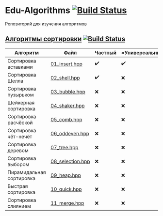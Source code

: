 # Edu-Algorithms [![Build Status](https://travis-ci.org/SGCube/Edu-Algorithms.svg?branch=master)](https://travis-ci.org/SGCube/Edu-Algorithms)
Репозиторий для изучения алгоритмов

## [Алгоритмы сортировки](./01_sort) [![Build Status](https://travis-ci.org/SGCube/Edu-Algorithms.svg?branch=01_sort)](https://travis-ci.org/SGCube/Edu-Algorithms)

|Алгоритм|Файл|Частный|«Универсальный»|
|--------|--------------|-------|-------------|
|Сортировка вставками|[01_insert.hpp](./01_sort/01_insert.hpp)|✔️|✔️|
|Сортировка Шелла|[02_shell.hpp](./01_sort/02_shell.hpp)|✔️|❌|
|Сортировка пузырьком|[03_bubble.hpp](./01_sort/03_bubble.hpp)|❌|❌|
|Шейкерная сортировка|[04_shaker.hpp](./01_sort/04_shaker.hpp)|❌|❌|
|Сортировка расчёской|[05_comb.hpp](./01_sort/05_comb.hpp)|❌|❌|
|Сортировка чёт-нечёт|[06_oddeven.hpp](./01_sort/06_oddeven.hpp)|❌|❌|
|Сортировка деревом|[07_tree.hpp](./01_sort/07_tree.hpp)|❌|❌|
|Сортировка выбором|[08_selection.hpp](./01_sort/08_selection.hpp)|❌|❌|
|Пирамидальная сортировка|[09_heap.hpp](./01_sort/09_heap.hpp)|❌|❌|
|Быстрая сортировка|[10_quick.hpp](./01_sort/10_quick.hpp)|❌|❌|
|Сортировка слиянием|[11_merge.hpp](./01_sort/11_merge.hpp)|❌|❌|
